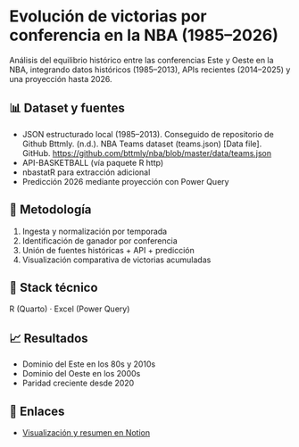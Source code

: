 # Evolución de victorias por conferencia en la NBA (1985–2026)

Análisis del equilibrio histórico entre las conferencias Este y Oeste en la NBA, integrando datos históricos (1985–2013), APIs recientes (2014–2025) y una proyección hasta 2026.

## 📊 Dataset y fuentes
- JSON estructurado local (1985–2013). Conseguido de repositorio de Github
Bttmly. (n.d.). NBA Teams dataset (teams.json) [Data file]. GitHub. https://github.com/bttmly/nba/blob/master/data/teams.json
- API-BASKETBALL (vía paquete R http)
- nbastatR para extracción adicional
- Predicción 2026 mediante proyección con Power Query

## 🧠 Metodología
1. Ingesta y normalización por temporada  
2. Identificación de ganador por conferencia  
3. Unión de fuentes históricas + API + predicción  
4. Visualización comparativa de victorias acumuladas  

## 🧰 Stack técnico
R (Quarto) · Excel (Power Query)

## 📈 Resultados
- Dominio del Este en los 80s y 2010s  
- Dominio del Oeste en los 2000s  
- Paridad creciente desde 2020  

## 🔗 Enlaces
- [Visualización y resumen en Notion](https://tuenlacedetuportfolio.notion.site)

